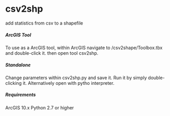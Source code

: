# csv2shp
add statistics from csv to a shapefile

##### ArcGIS Tool
To use as a ArcGIS tool, within ArcGIS navigate to /csv2shape/Toolbox.tbx and double-click it. then open tool csv2shp. 

##### Standalone
Change parameters within csv2shp.py and save it. Run it by simply double-clicking it. Alternatively open with pytho interpreter.

##### Requirements
ArcGIS 10.x
Python 2.7 or higher
